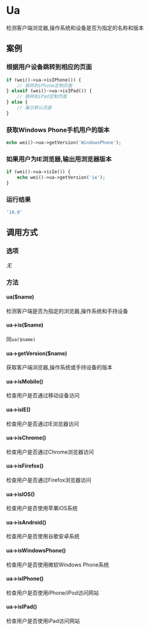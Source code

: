 Ua
==

检测客户端浏览器,操作系统和设备是否为指定的名称和版本

案例
----

### 根据用户设备跳转到相应的页面

```php
if (wei()->ua->isIPhone()) {
    // 跳转到iPhone定制页面
} elseif (wei()->ua->isIPad()) {
    // 跳转到iPad定制页面
} else {
    // 展示默认页面
}

```

### 获取Windows Phone手机用户的版本

```php
echo wei()->ua->getVersion('WindowsPhone');
```

### 如果用户为IE浏览器,输出用浏览器版本

```php
if (wei()->ua->isIe()) {
    echo wei()->ua->getVersion('ie');
}
```

### 运行结果

```php
'10.0'
```

调用方式
-------

### 选项

*无*

### 方法

#### ua($name)
检测客户端是否为指定的浏览器,操作系统和手持设备

#### ua->is($name)
同`ua($name)`

#### ua->getVersion($name)
获取客户端浏览器,操作系统或手持设备的版本

#### ua->isMobile()
检查用户是否通过移动设备访问

#### ua->isIE()
检查用户是否通过IE浏览器访问

#### ua->isChrome()
检查用户是否通过Chrome浏览器访问

#### ua->isFirefox()
检查用户是否通过Firefox浏览器访问

#### ua->isIOS()
检查用户是否使用苹果iOS系统

#### ua->isAndroid()
检查用户是否使用谷歌安卓系统

#### ua->isWindowsPhone()
检查用户是否使用微软Windows Phone系统

#### ua->isIPhone()
检查用户是否使用iPhone/iPod访问网站

#### ua->isIPad()
检查用户是否使用iPad访问网站
